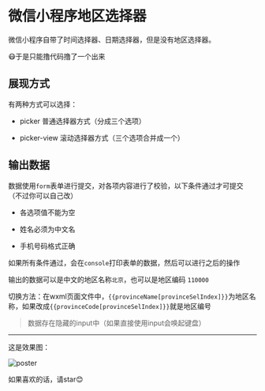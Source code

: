 # 微信小程序地区选择器

微信小程序自带了时间选择器、日期选择器，但是没有地区选择器。

:mask:于是只能撸代码撸了一个出来

## 展现方式

有两种方式可以选择：

- picker 普通选择器方式（分成三个选项）

- picker-view 滚动选择器方式（三个选项合并成一个）

## 输出数据

数据使用` form `表单进行提交，对各项内容进行了校验，以下条件通过才可提交（不过你可以自己改）

- 各选项值不能为空

- 姓名必须为中文名

- 手机号码格式正确

如果所有条件通过，会在` console `打印表单的数据，然后可以进行之后的操作

输出的数据可以是中文的地区名称` 北京 `，也可以是地区编码 ` 110000 `

切换方法：在wxml页面文件中，` {{provinceName[provinceSelIndex]}} `为地区名称，如果改成` {{provinceCode[provinceSelIndex]}} `就是地区编号

> 数据存在隐藏的input中（如果直接使用input会唤起键盘）



---

这是效果图：

![poster](https://static.sesine.com/wechat-weapp-distpicker/poster.jpg)

如果喜欢的话，请star:blush:
